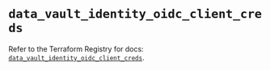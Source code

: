 # `data_vault_identity_oidc_client_creds`

Refer to the Terraform Registry for docs: [`data_vault_identity_oidc_client_creds`](https://registry.terraform.io/providers/hashicorp/vault/5.0.0/docs/data-sources/identity_oidc_client_creds).
